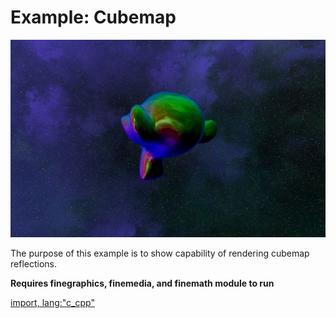 # Example: Cubemap

![Screenshot](cubemap.jpg)

The purpose of this example is to show capability of rendering cubemap reflections.

**Requires finegraphics, finemedia, and finemath module to run**

[import, lang:"c_cpp"](../../examples/media/cubemap.cpp)